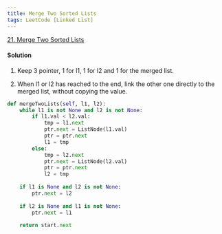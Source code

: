 ```yaml
---
title: Merge Two Sorted Lists
tags: LeetCode [Linked List]
---
```


[21. Merge Two Sorted Lists](https://leetcode.com/problems/merge-two-sorted-lists/)
#### Solution 
1. Keep 3 pointer, 1 for l1, 1 for l2 and 1 for the merged list.

1. When l1 or l2 has reached to the end, link the other one directly to the merged list, without copying the value.
```python
def mergeTwoLists(self, l1, l2):
    while l1 is not None and l2 is not None:
        if l1.val < l2.val:
            tmp = l1.next
            ptr.next = ListNode(l1.val)
            ptr = ptr.next
            l1 = tmp
        else:
            tmp = l2.next
            ptr.next = ListNode(l2.val)
            ptr = ptr.next
            l2 = tmp
        
    if l1 is None and l2 is not None:
        ptr.next = l2
            
    if l2 is None and l1 is not None:
        ptr.next = l1
                
    return start.next
```